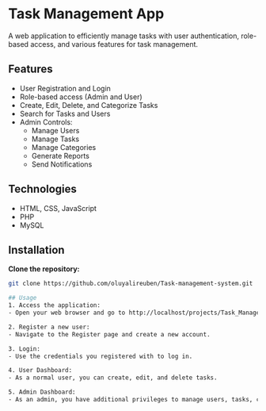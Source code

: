 # Task Management App

A web application to efficiently manage tasks with user authentication, role-based access, and various features for task management.

## Features

- User Registration and Login
- Role-based access (Admin and User)
- Create, Edit, Delete, and Categorize Tasks
- Search for Tasks and Users
- Admin Controls:
  - Manage Users
  - Manage Tasks
  - Manage Categories
  - Generate Reports
  - Send Notifications

## Technologies

- HTML, CSS, JavaScript
- PHP
- MySQL

## Installation

**Clone the repository:**

   ```bash
   git clone https://github.com/oluyalireuben/Task-management-system.git

## Usage
1. Access the application:
- Open your web browser and go to http://localhost/projects/Task_Management_App/

2. Register a new user:
- Navigate to the Register page and create a new account.
  
3. Login:
 - Use the credentials you registered with to log in.

4. User Dashboard:
- As a normal user, you can create, edit, and delete tasks.

5. Admin Dashboard:
- As an admin, you have additional privileges to manage users, tasks, categories, generate reports, and send notifications.
